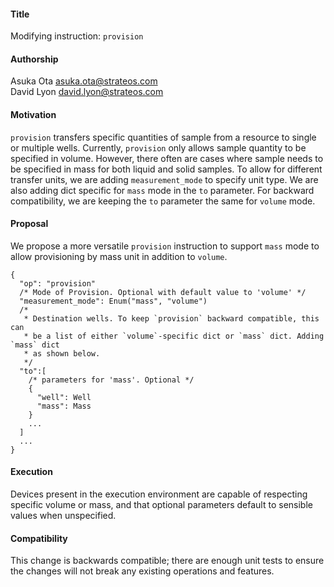 #### **Title**
Modifying instruction: `provision`

#### **Authorship**
Asuka Ota <asuka.ota@strateos.com>   
David Lyon <david.lyon@strateos.com>

#### **Motivation**
`provision` transfers specific quantities of sample from a resource to single or multiple wells. Currently, 
`provision` only allows sample quantity to be specified in volume. However, there often are cases
where sample needs to be specified in mass for both liquid and solid samples. To allow for
different transfer units, we are adding `measurement_mode` to specify unit type. We are also adding dict specific for
`mass` mode in the `to` parameter. For backward compatibility, we are keeping the `to` parameter the same
 for `volume` mode.

#### **Proposal**
We propose a more versatile `provision` instruction to support `mass` mode to allow provisioning by
mass unit in addition to `volume`.

```
{
  "op": "provision"
  /* Mode of Provision. Optional with default value to 'volume' */
  "measurement_mode": Enum("mass", "volume")
  /* 
   * Destination wells. To keep `provision` backward compatible, this can
   * be a list of either `volume`-specific dict or `mass` dict. Adding `mass` dict
   * as shown below.
   */
  "to":[
    /* parameters for 'mass'. Optional */
    {
      "well": Well
      "mass": Mass
    }
    ...
  ]
  ...
}

```
#### **Execution**
Devices present in the execution environment are capable of respecting specific volume or mass, and that optional
parameters default to sensible values when unspecified.

#### **Compatibility**
This change is backwards compatible; there are enough unit tests to ensure the changes will not break any existing
operations and features.
